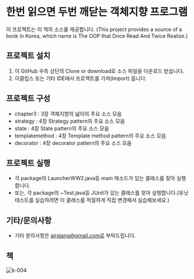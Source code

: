 # 한번 읽으면 두번 깨닫는 객체지향 프로그램

이 프로젝트는 이 책의 소스를 제공합니다. (This project provides a source of a book in Korea, which name is The OOP that Once Read And Twice Realize.)

## 프로젝트 설치
1. 이 GitHub 우측 상단의 Clone or download로 소스 파일을 다운로드 받습니다.
2. 이클립스 또는 기타 IDE에서 프로젝트를 가져(Import) 옵니다.

## 프로젝트 구성
* chapter3 : 3장 객체지향의 넓이의 주요 소스 모음
* strategy : 4장 Strategy pattern의 주요 소스 모음
* state : 4장 State pattern의 주요 소스 모음
* templatemethod : 4장 Template method pattern의 주요 소스 모음
* decorator : 4장 decorator pattern의 주요 소스 모음

## 프로젝트 실행
* 각 package의 LauncherWW2.java등 main 메소드가 있는 클래스를 찾아 실행합니다.
* 또는, 각 package의 ~Test.java등 JUnit가 있는 클래스를 찾아 실행합니다.(유닛 테스트를 실습하려면 이 클래스를 적절하게 직접 변경해서 실습해보세요.)

## 기타/문의사항
* 기타 문의사항은 airqjang@gmail.com로 부탁드립니다.

## 책 
![k-004](https://user-images.githubusercontent.com/11452935/50042149-7559cf00-00a3-11e9-8ef1-a3f1c705c16e.png)

